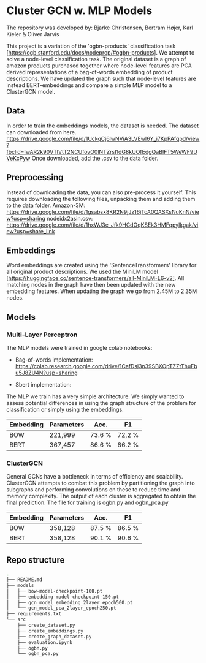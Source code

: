 # Cluster GCN w. MLP Models

The repository was developed by:
Bjarke Christensen, Bertram Højer, Karl Kieler & Oliver Jarvis

This project is a variation of the 'ogbn-products' classification task [https://ogb.stanford.edu/docs/nodeprop/#ogbn-products]. We attempt to solve a node-level classification task. The original dataset is a graph of amazon products purchased together where node-level features are PCA derived representations of a bag-of-words embedding of product descriptions. We have updated the graph such that node-level features are instead BERT-embeddings and compare a simple MLP model to a ClusterGCN model. 

## Data
In order to train the embeddings models, the dataset is needed. The dataset can downloaded from here.
https://drive.google.com/file/d/1UckqCj6lwNViA3LVEwl6Y_i7KpPAfqpd/view?fbclid=IwAR2k90VTIVtT2NCUfovO0lNTZrsI1dG8kUOfEdgQaBIFT5WeWF9UVeKcPyw
Once downloaded, add the .csv to the data folder.

## Preprocessing
Instead of downloading the data, you can also pre-process it yourself.
This requires downloading the following files, unpacking them and adding them to the data folder.
Amazon-3M: https://drive.google.com/file/d/1gsabsx8KR2N9jJz16jTcA0QASXsNuKnN/view?usp=sharing
nodeidx2asin.csv: https://drive.google.com/file/d/1hxWJ3e_Jfk9HCdOqKSEk3HMFqpylkgak/view?usp=share_link

## Embeddings
Word embeddings are created using the 'SentenceTransformers' library for all original product descriptions. We used the MiniLM model [https://huggingface.co/sentence-transformers/all-MiniLM-L6-v2]. All matching nodes in the graph have then been updated with the new embedding features. When updating the graph we go from 2.45M to 2.35M nodes.

## Models
### Multi-Layer Perceptron
The MLP models were trained in google colab notebooks:

- Bag-of-words implementation: https://colab.research.google.com/drive/1CafDsj3n39SBXOpTZZtThuFbu5J8ZU4N?usp=sharing

- Sbert implementation: 

The MLP we train has a very simple architecture. We simply wanted to assess potential differences in using the graph structure of the problem for classification or simply using the embeddings. 

| Embedding | Parameters | Acc.     | F1       |
|-----------|------------|----------|----------|
| BOW       | 221,999    | 73.6 %   | 72,2 %   |
| BERT      | 367,457    | 86.6 %   | 86.2 %   |

### ClusterGCN
General GCNs have a bottleneck in terms of efficiency and scalability. ClusterGCN attempts to combat this problem by partitioning the graph into subgraphs and performing convolutions on these to reduce time and memory complexity. The output of each cluster is aggregated to obtain the final prediction. The file for training is ogbn.py and ogbn_pca.py

| Embedding | Parameters | Acc.     | F1       |
|-----------|------------|----------|----------|
| BOW       | 358,128    | 87.5 %   | 86.5 %   |
| BERT      | 358,128    | 90.1 %   | 90.6 %   |

## Repo structure 
```bash 
.
├── README.md
├── models
│   ├── bow-model-checkpoint-100.pt
│   ├── embedding-model-checkpoint-150.pt
│   ├── gcn_model_embedding_2layer_epoch500.pt
│   └── gcn_model_pca_2layer_epoch250.pt
├── requirements.txt
└── src
    ├── create_dataset.py
    ├── create_embeddings.py
    ├── create_graph_dataset.py
    ├── evaluation.ipynb
    ├── ogbn.py
    └── ogbn_pca.py
```